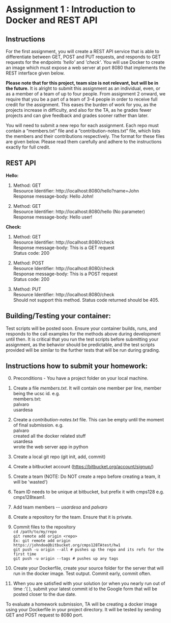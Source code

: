 # Assignment 1 : Introduction to Docker and REST API

## Instructions
For the first assignment, you will create a REST API service that is able to differentiate between GET, POST and PUT requests, and responds to GET requests for the endpoints *'hello'* and *'check'*.
You will use Docker to create an image which must expose a web server at port 8080 that implements the REST interface given below.

**Please note that for this project, team size is not relevant, but will be in the future.** It is alright to submit this assignment as an individual, even, or as a member of a team of up to four people. From assignment 2 onward, we require that you be a part of a team of 3-4 people in order to receive full credit for the assignment. This eases the burden of work for you, as the projects increase in difficulty, and also for the TA, as he grades fewer projects and can give feedback and grades sooner rather than later.

You will need to submit a new repo for each assignment. Each repo must contain a “members.txt” file and a “contribution-notes.txt” file, which lists the members and their contributions respectively. The format for these files are given below. Please read them carefully and adhere to the instructions exactly for full credit. 

## REST API
**Hello:**
1. Method: GET   
  Resource Identifier: http://localhost:8080/hello?name=John   
  Response message-body: Hello John!

2. Method: GET   
  Resource Identifier: http://localhost:8080/hello (No parameter)   
  Response message-body: Hello user!

**Check:**
1. Method: GET  
  Resource Identifier: http://localhost:8080/check   
  Response message-body: This is a GET request  
  Status code: 200
 
2. Method: POST  
  Resource Identifier: http://localhost:8080/check  
  Response message-body: This is a POST request  
  Status code: 200

3. Method: PUT  
  Resource Identifier: http://localhost:8080/check  
  Should not support this method. Status code returned should be 405.    

## Building/Testing your container:

Test scripts will be posted soon. Ensure your container builds, runs, and responds to the call examples for the methods above during development until then.
It is critical that you run the test scripts before submitting your assignment, as the behavior should be predictable, and the test scripts provided will be similar to the further tests that will be run during grading.

## Instructions how to submit your homework:

0. Preconditions - You have a project folder on your local machine.
1. Create a file *members.txt*. It will contain one member per line, member being the ucsc id. e.g.  
members.txt:  
palvaro  
usardesa  

2. Create a *contribution-notes.txt* file. This can be empty until the moment of final submission. e.g.   
palvaro  
created all the docker related stuff  
usardesa  
wrote the web server app in python  

3. Create a local git repo (git init, add, commit)

4. Create a bitbucket account (https://bitbucket.org/account/signup/)

5. Create a team (NOTE: Do NOT create a repo before creating a team, it will be 'wasted')  
  1. Team ID needs to be unique at bitbucket, but prefix it with cmps128 e.g. cmps128team1.
  2. Add team members -- *usardesa* and *palvaro*

6. Create a repository for the team. Ensure that it is private.

7. Commit files to the repository  
```cd /path/to/my/repo```  
```git remote add origin <repo>```   
```Ex: git remote add origin  https://johndoe@bitbucket.org/cmps128TAtest/hw1```  
```git push -u origin --all # pushes up the repo and its refs for the first time```  
```git push -u origin --tags # pushes up any tags```

8. Create your Dockerfile, create your source folder for the server that will run in the docker image. Test output. Commit early, commit often.

9. When you are satisfied with your solution (or when you nearly run out of time :’( ), submit your latest commit id to the Google form that will be posted closer to the due date.

To evaluate a homework submission, TA will be creating a docker image using your Dockerfile in your project directory. It will be tested by sending GET and POST request to 8080 port.
